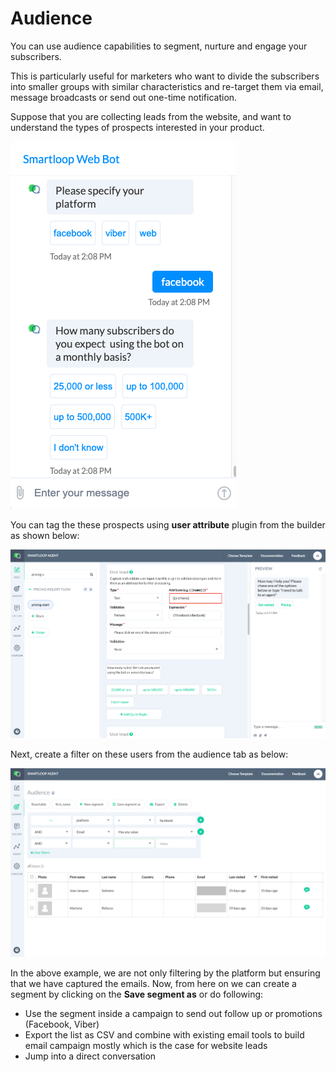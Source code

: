 # Audience

You can use audience capabilities to segment, nurture and engage your subscribers.

This is particularly useful for marketers who want to divide the subscribers into smaller groups with similar characteristics and re-target them via email, message broadcasts or send out one-time notification.


Suppose that you are collecting leads from the website, and want to understand the types of prospects interested in your product.

![](./audience-collect.png)

You can tag the these prospects using **user attribute** plugin from  the builder as shown below:

![](./tag-users.png)

Next, create a filter on these users from the audience tab as below:

![](./audience-filter.png)

In the above example, we are not only filtering by the platform but ensuring that we have captured the emails. Now, from here on we can create a segment by clicking on the **Save segment as** or do following:

- Use the segment inside a campaign to send out follow up or promotions (Facebook, Viber)
- Export the list as CSV and combine with existing email tools to build email campaign mostly which is the case for website leads
- Jump into a direct conversation



